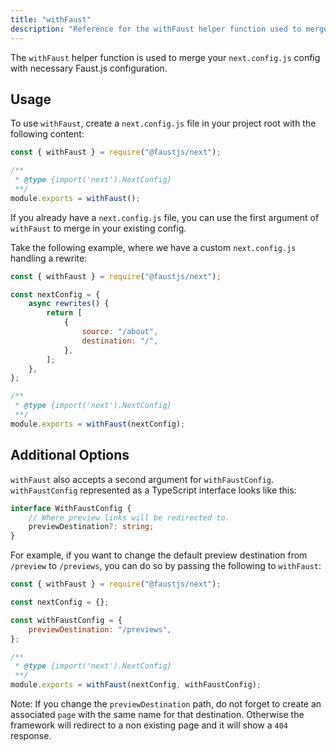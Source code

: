 ```yaml
---
title: "withFaust"
description: "Reference for the withFaust helper function used to merge Next.js configuration with required Faust.js settings."
---
```


The `withFaust` helper function is used to merge your `next.config.js` config with necessary Faust.js configuration.

## Usage

To use `withFaust`, create a `next.config.js` file in your project root with the following content:

```js title="next.config.js"
const { withFaust } = require("@faustjs/next");

/**
 * @type {import('next').NextConfig}
 **/
module.exports = withFaust();
```

If you already have a `next.config.js` file, you can use the first argument of `withFaust` to merge in your existing config.

Take the following example, where we have a custom `next.config.js` handling a rewrite:

```js title="next.config.js"
const { withFaust } = require("@faustjs/next");

const nextConfig = {
	async rewrites() {
		return [
			{
				source: "/about",
				destination: "/",
			},
		];
	},
};

/**
 * @type {import('next').NextConfig}
 **/
module.exports = withFaust(nextConfig);
```

## Additional Options

`withFaust` also accepts a second argument for `withFaustConfig`. `withFaustConfig` represented as a TypeScript interface looks like this:

```ts
interface WithFaustConfig {
	// Where preview links will be redirected to.
	previewDestination?: string;
}
```

For example, if you want to change the default preview destination from `/preview` to `/previews`, you can do so by passing the following to `withFaust`:

```js title="next.config.js"
const { withFaust } = require("@faustjs/next");

const nextConfig = {};

const withFaustConfig = {
	previewDestination: "/previews",
};

/**
 * @type {import('next').NextConfig}
 **/
module.exports = withFaust(nextConfig, withFaustConfig);
```

Note:
If you change the `previewDestination` path, do not forget to create an associated `page` with the same name for that destination. Otherwise the framework will redirect to a non existing page and it will show a `404` response.
